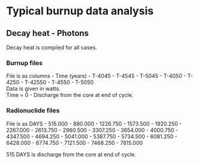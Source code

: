 # Typical burnup data analysis
## Decay heat - Photons
Decay heat is compiled for all cases.

### Burnup files 
File is as columns - Time (years) - T-4045 - T-4545 - T-5045 - T-4050 - T-4250 - T-42550 - T-4550 - T-5050  
Data is given in watts.  
Time = 0 - Discharge from the core at end of cycle.  

### Radionuclide files
File is as DAYS - 515.000 - 880.000 - 1226.750 - 1573.500 - 1920.250 - 2267.000 - 2613.750 - 2960.500 - 3307.250 - 3654.000 - 4000.750 - 4347.500 - 4694.250 - 5041.000 - 5387.750 - 5734.500 - 6081.250 - 6428.000 - 6774.750 - 7121.500 - 7468.250 - 7815.000

515 DAYS is discharge from the core at end of cycle. 
